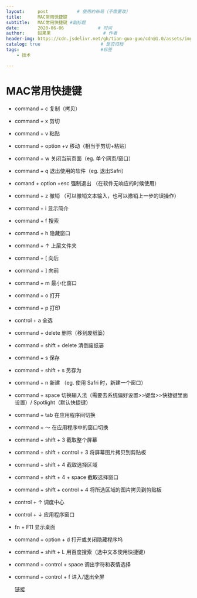 ```yaml
---
layout:     post           # 使用的布局（不需要改）
title:      MAC常用快捷键
subtitle:   MAC常用快捷键 #副标题
date:       2020-06-06             # 时间
author:     甜果果                    # 作者
header-img: https://cdn.jsdelivr.net/gh/tian-guo-guo/cdn@1.0/assets/img/post-bg-ios10.jpg    #背景图片
catalog: true                       # 是否归档
tags:                               #标签
    - 技术

---
```


# MAC常用快捷键

-   command + c 复制（拷贝）

-   command + x 剪切

-   command + v 粘贴

-   command + option +v 移动（相当于剪切+粘贴）

-   command + w 关闭当前页面（eg. 单个网页/窗口）

-   command + q 退出使用的软件（eg. 退出Safri）

-   comand + option +esc 强制退出 （在软件无响应的时候使用）

-   command + z 撤销 （可以撤销文本输入，也可以撤销上一步的误操作）

-   command + i 显示简介

-   command + f 搜索

-   command + h 隐藏窗口

-   command + ↑ 上层文件夹

-   command + [ 向后

-   command + ] 向前

-   command + m 最小化窗口

-   command + o 打开

-   command + p 打印

-   control + a 全选

-   command + delete 删除（移到废纸篓）

-   command + shift + delete 清倒废纸篓

-   command + s 保存

-   command + shift + s 另存为

-   command + n 新建 （eg. 使用 Safri 时，新建一个窗口）

-   command + space 切换输入法（需要去系统偏好设置>>键盘>>快捷键里面设置）/ Spotlight（默认快捷键）

-   command + tab 在应用程序间切换

-   command + ～ 在应用程序中的窗口切换

-   command + shift + 3 截取整个屏幕

-   command + shift + control + 3 将屏幕图片拷贝到剪贴板

-   command + shift + 4 截取选择区域

-   command + shift + 4 + space 截取选择窗口

-   command + shift + control + 4 将所选区域的图片拷贝到剪贴板

-   control + ↑ 调度中心

-   control + ↓ 应用程序窗口

-   fn + F11 显示桌面

-   command + option + d 打开或关闭隐藏程序坞

-   command + shift + L 用百度搜索（选中文本使用快捷键）

-   command + control + space 调出字符和表情选择

-   command + control + f 进入/退出全屏

    

    [链接](https://www.jianshu.com/p/3b808bce2ea6)

    
